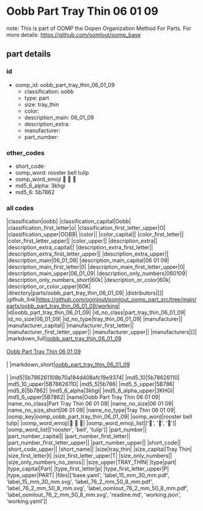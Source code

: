 # Oobb Part Tray Thin 06 01 09  

note: This is part of OOMP the Oopen Organization Method For Parts. For more details: https://github.com/oomlout/oomp_base

##  part details





### id
* oomp_id: oobb_part_tray_thin_06_01_09
  * classification: oobb
  * type: part
  * size: tray_thin
  * color: 
  * description_main: 06_01_09
  * description_extra: 
  * manufacturer: 
  * part_number: 

### other_codes
* short_code: 
* oomp_word: rooster bell tulip
* oomp_word_emoji :rooster: :bell: :tulip:
* md5_6_alpha: 3khgi
* md5_6: 5b7862

### all codes 
|classification|oobb|
|classification_capital|Oobb|
|classification_first_letter|o|
|classification_first_letter_upper|O|
|classification_upper|OOBB|
|color||
|color_capital||
|color_first_letter||
|color_first_letter_upper||
|color_upper||
|description_extra||
|description_extra_capital||
|description_extra_first_letter||
|description_extra_first_letter_upper||
|description_extra_upper||
|description_main|06_01_09|
|description_main_capital|06 01 09|
|description_main_first_letter|0|
|description_main_first_letter_upper|0|
|description_main_upper|06_01_09|
|description_only_numbers|060109|
|description_only_numbers_short|60k|
|description_or_color|60k|
|description_or_color_upper|60K|
|directory|parts/oobb_part_tray_thin_06_01_09|
|distributors|[]|
|github_link|https://github.com/oomlout/oomlout_oomp_part_src/tree/main/parts/oobb_part_tray_thin_06_01_09/working|
|id|oobb_part_tray_thin_06_01_09|
|id_no_class|part_tray_thin_06_01_09|
|id_no_size|06_01_09|
|id_no_type|tray_thin_06_01_09|
|manufacturer||
|manufacturer_capital||
|manufacturer_first_letter||
|manufacturer_first_letter_upper||
|manufacturer_upper||
|manufacturers|[]|
|markdown_full|[oobb_part_tray_thin_06_01_09](https://github.com/oomlout/oomlout_oomp_part_src/tree/main/parts/oobb_part_tray_thin_06_01_09/working)<br>[](https://github.com/oomlout/oomlout_oomp_part_src/tree/main/parts/oobb_part_tray_thin_06_01_09/working)<br>[Oobb Part Tray Thin 06 01 09](https://github.com/oomlout/oomlout_oomp_part_src/tree/main/parts/oobb_part_tray_thin_06_01_09/working)<br><br>|
|markdown_short|[oobb_part_tray_thin_06_01_09](https://github.com/oomlout/oomlout_oomp_part_src/tree/main/parts/oobb_part_tray_thin_06_01_09/working)<br><br>|
|md5|5b786261108b70a184d408afc19e9374|
|md5_10|5b78626110|
|md5_10_upper|5B78626110|
|md5_5|5b786|
|md5_5_upper|5B786|
|md5_6|5b7862|
|md5_6_alpha|3khgi|
|md5_6_alpha_upper|3KHGI|
|md5_6_upper|5B7862|
|name|Oobb Part Tray Thin 06 01 09|
|name_no_class|Part Tray Thin 06 01 09|
|name_no_size|06 01 09|
|name_no_size_short|06 01 09|
|name_no_type|Tray Thin 06 01 09|
|oomp_key|oomp_oobb_part_tray_thin_06_01_09|
|oomp_word|rooster bell tulip|
|oomp_word_emoji|:rooster: :bell: :tulip:|
|oomp_word_emoji_list|[':rooster:', ':bell:', ':tulip:']|
|oomp_word_list|['rooster', 'bell', 'tulip']|
|part_number||
|part_number_capital||
|part_number_first_letter||
|part_number_first_letter_upper||
|part_number_upper||
|short_code||
|short_code_upper||
|short_name||
|size|tray_thin|
|size_capital|Tray Thin|
|size_first_letter|t|
|size_first_letter_upper|T|
|size_only_numbers||
|size_only_numbers_no_zeros||
|size_upper|TRAY_THIN|
|type|part|
|type_capital|Part|
|type_first_letter|p|
|type_first_letter_upper|P|
|type_upper|PART|
|files|['base.yaml', 'label_15_mm_30_mm.pdf', 'label_15_mm_30_mm.svg', 'label_76_2_mm_50_8_mm.pdf', 'label_76_2_mm_50_8_mm.svg', 'label_oomlout_76_2_mm_50_8_mm.pdf', 'label_oomlout_76_2_mm_50_8_mm.svg', 'readme.md', 'working.json', 'working.yaml']|
